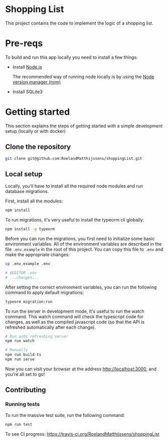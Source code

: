 # Shopping List

This project contains the code to implement the logic of a shopping list.

# Pre-reqs

To build and run this app locally you need to install a few things:

- Install [Node.js](https://nodejs.org/en/)

    The recommended way of running node locally is by using the [Node version manager (nvm)](https://github.com/creationix/nvm)

- Install SQLite3

# Getting started

This section explains the steps of getting started with a simple development setup (locally or with docker)

## Clone the repository

```bash
git clone git@github.com:RoelandMatthijssens/shoppingList.git
```

## Local setup

Locally, you'll have to install all the required node modules and run database migrations.

First, install all the modules:

```bash
npm install
```

To run migrations, it's very useful to install the typeorm cli globally:

```bash
npm install -g typeorm
```

Before you can run the migrations, you first need to initialize some basic environment variables. 
All of the environment variables are described in the file `.env.example` in the root of this project. You can copy this file to `.env` and make the appropriate changes:

```bash
cp .env.example .env

# $EDITOR .env
# ...changes...
```

After setting the correct environment variables, you can run the following command to apply default migrations:

```bash
typeorm migration:run
```

To run the server in development mode, it's useful to run the watch command.
This watch command will check the typescript code for changes, as well as the compiled javascript code (so that the API is refreshed automatically after each change).

```bash
# Run auto refreshing server
npm run watch

# Manually
npm run build-ts
npm run serve
```

Now you can visit your browser at the address [http://localhost:3000](http://localhost:3000), and you're all set to go!

## Contributing

### Running tests

To run the massive test suite, run the following command:

```bash
npm run test
```

To see CI progress: https://travis-ci.org/RoelandMatthijssens/shoppingList
